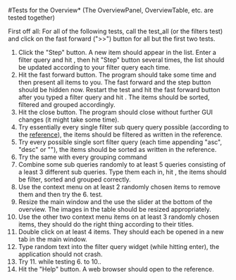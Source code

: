 #Tests for the Overview*
(The OverviewPanel, OverviewTable, etc. are tested together)

First off all: For all of the following tests, call the test_all (or the filters test) and click on the fast forward (">>") button for all but the first two tests.

1. Click the "Step" button. A new item should appear in the list. Enter a filter query and hit <ENTER>, then hit "Step" button several times, the list should be updated according to your filter query each time.
2. Hit the fast forward button. The program should take some time and then present all items to you. The fast forward and the step button should be hidden now. Restart the test and hit the fast forward button after you typed a filter query and hit <ENTER>. The items should be sorted, filtered and grouped accordingly.
3. Hit the close button. The program should close without further GUI changes (it might take some time).
3. Try essentially every single filter sub query query possible (according to the [reference](http://cvv.mostlynerdless.de/ref/filterquery-ref.html)), the items should be filtered as written in the reference.
4. Try every possible single sort filter query (each time appending "asc", "desc" or ""), the items should be sorted as written in the reference.
5. Try the same with every grouping command
6. Combine some sub queries randomly to at least 5 queries consisting of a least 3 different sub queries. Type them each in, hit <ENTER>, the items should be filter, sorted and grouped correctly.
7. Use the context menu on at least 2 randomly chosen items to remove them and then try the 6. test.
8. Resize the main window and the use the slider at the bottom of the overview. The images in the table should be resized appropriately.
9. Use the other two context menu items on at least 3 randomly chosen items, they should do the right thing according to their titles.
10. Double click on at least 4 items. They should each be opened in a new tab in the main window.
11. Type random text into the filter query widget (while hitting enter), the application should not crash.
12. Try 11. while testing 6. to 10.. 
13. Hit the "Help" button. A web browser should open to the reference.